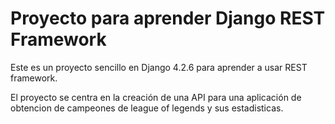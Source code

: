 # Proyecto para aprender Django REST Framework

Este es un proyecto sencillo en Django 4.2.6 para aprender a usar REST framework.

El proyecto se centra en la creación de una API para una aplicación de obtencion de campeones de league of legends y sus estadisticas.
